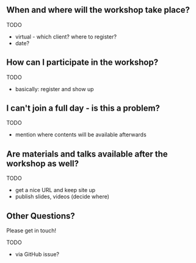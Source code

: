 ## When and where will the workshop take place?

TODO

- virtual - which client? where to register?
- date?

## How can I participate in the workshop?

TODO

- basically: register and show up

## I can't join a full day - is this a problem?

TODO

- mention where contents will be available afterwards

## Are materials and talks available after the workshop as well?

TODO

- get a nice URL and keep site up
- publish slides, videos (decide where)

## Other Questions?

Please get in touch!

TODO

- via GitHub issue?
